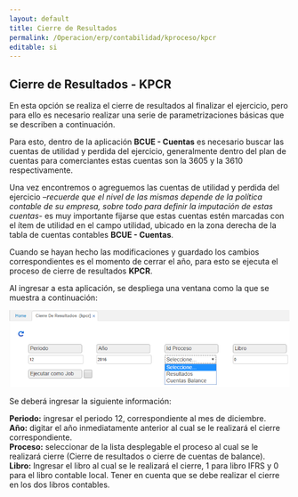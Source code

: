 ```yaml
---
layout: default
title: Cierre de Resultados
permalink: /Operacion/erp/contabilidad/kproceso/kpcr
editable: si
---
```


## Cierre de Resultados - KPCR

En esta opción se realiza el cierre de resultados al finalizar el ejercicio, pero para ello es necesario realizar una serie de parametrizaciones básicas que se describen a continuación.  

Para esto, dentro de la aplicación **BCUE - Cuentas** es necesario buscar las cuentas de utilidad y perdida del ejercicio, generalmente dentro del plan de cuentas para comerciantes estas cuentas son la 3605 y la 3610 respectivamente.  

Una vez encontremos o agreguemos las cuentas de utilidad y perdida del ejercicio _–recuerde que el nivel de las mismas depende de la política contable de su empresa, sobre todo para definir la imputación de estas cuentas-_ es muy importante fijarse que estas cuentas estén marcadas con el ítem de utilidad en el campo utilidad, ubicado en la zona derecha de la tabla de cuentas contables **BCUE - Cuentas**.  

Cuando se hayan hecho las modificaciones y guardado los cambios correspondientes es el momento de cerrar el año, para esto se ejecuta el proceso de cierre de resultados **KPCR**.  

Al ingresar a esta aplicación, se despliega una ventana como la que se muestra a continuación:  

![](KPCR.png)


Se deberá ingresar la siguiente información:  

**Periodo:** ingresar el periodo 12, correspondiente al mes de diciembre.  
**Año:** digitar el año inmediatamente anterior al cual se le realizará el cierre correspondiente.  
**Proceso:** seleccionar de la lista desplegable el proceso al cual se le realizará cierre (Cierre de resultados o cierre de cuentas de balance).  
**Libro:** Ingresar el libro al cual se le realizará el cierre, 1 para libro IFRS y 0 para el libro contable local. Tener en cuenta que se debe realizar el cierre en los dos libros contables.  

